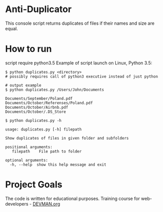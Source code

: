 # Anti-Duplicator


This console script returns duplicates of files if their names and size are equal.

# How to run

script require python3.5
Example of script launch on Linux, Python 3.5:

```#!bash
$ python duplicates.py <directory>
# possibly requires call of python3 executive instead of just python

# output example
$ python duplicates.py /Users/John/Documents

Documents/September/Poland.pdf
Documents/October/Referenses/Poland.pdf
Documents/October/Airbnb.pdf
Documents/October/.DS_Store

$ python duplicates.py -h

usage: duplicates.py [-h] filepath

Show duplicates of files in given folder and subfolders

positional arguments:
   filepath    File path to folder

optional arguments:
  -h, --help  show this help message and exit

```


# Project Goals

The code is written for educational purposes. Training course for web-developers - [DEVMAN.org](https://devman.org)
